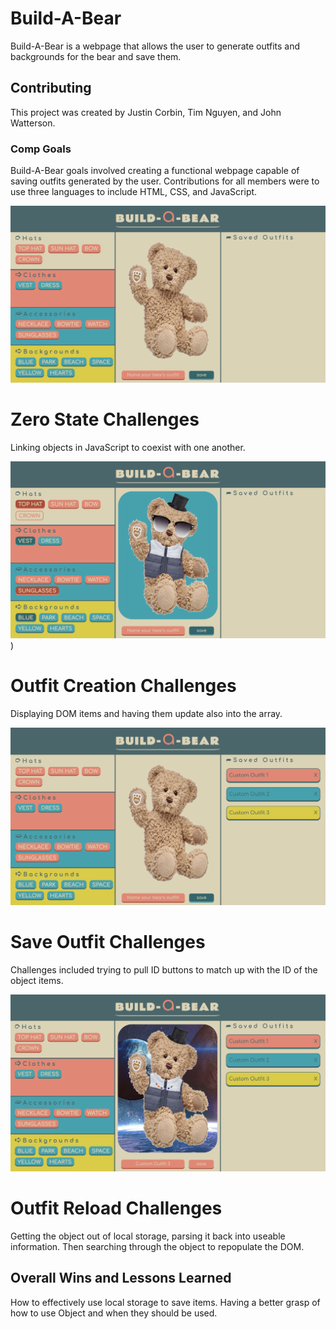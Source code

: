 # Build-A-Bear
Build-A-Bear is a webpage that allows the user to generate outfits and backgrounds for the bear and save them.


## Contributing
This project was created by Justin Corbin, Tim Nguyen, and John Watterson.

### Comp Goals

Build-A-Bear goals involved creating a functional webpage capable of saving outfits generated by the user. Contributions for all members were to use three languages to include HTML, CSS, and JavaScript.


![Build-A-Bearzero state](assets/Zero-State-of-Build-a-Bear.png)

# Zero State Challenges

Linking objects in JavaScript to coexist with one another.

![Build-A-Bear Outfit Creation](assets/One-State-of-Build-a-Bear.png))

# Outfit Creation Challenges

Displaying DOM items and having them update also into the array.


![Build-A-Bear Save Outfits](assets/Two-State-of-Build-a-Bear.png)

# Save Outfit Challenges
Challenges included trying to pull ID buttons to match up with the ID of the object items.


![Build-A-Bear Reload Outfits](assets/Three-State-of-Build-a-Bear.png)

# Outfit Reload Challenges
Getting the object out of local storage, parsing it back into useable information. Then searching through the object to repopulate the DOM.


## Overall Wins and Lessons Learned

How to effectively use local storage to save items. Having a better grasp of how to use Object and when they should be used.
